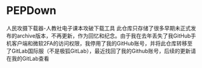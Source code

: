 # PEPDown
人民攻摄下载器-人教社电子课本攻破下载工具
此仓库只存储了很多早期未正式发布的archive版本，不再更新，作为回忆和纪念。由于我在去年丢失了我GitHub手机客户端和微软2FA的访问权限，我停用了我的GitHub账号，并将此仓库转移至了GitLab国际服（不是极狐GitLab），最近找回了我的Github账号，后续的更新请在我的GitLab查看
